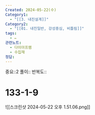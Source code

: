 ```yaml
---
Created: 2024-05-22(수)
Category1:
  - "[[3. 내진설계]]"
Category2:
  - "[[01. 내진일반, 강성중심, 비틀림]]"
tags:
  - ✏️
관련노트:
  - 다이아프램
  - 수집재
정답:
---
```

중요::2
풀이::
반복도::
#  133-1-9

![[스크린샷 2024-05-22 오후 1.51.06.png]]